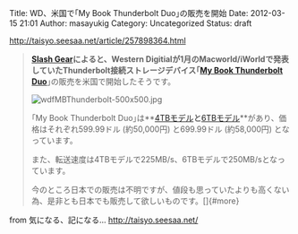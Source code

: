 Title: WD、米国で｢My Book Thunderbolt Duo｣の販売を開始
Date: 2012-03-15 21:01
Author: masayukig
Category: Uncategorized
Status: draft

<http://taisyo.seesaa.net/article/257898364.html>  
  
  

> **[Slash
> Gear](http://www.slashgear.com/western-digital-mybook-thunderbolt-duo-599-for-4tb-15218550/?utm_source=feedburner&utm_medium=feed&utm_campaign=Feed%3A+slashgear+%28SlashGear%29&utm_content=Google+Reader)**によると、Western
> Digitialが1月のMacworld/iWorldで発表していたThunderbolt接続ストレージデバイス｢**[My
> Book Thunderbolt
> Duo](http://store.westerndigital.com/store/wdus/en_US/DisplayProductDetailsPage/categoryID.58727300/subCategory.58727400/parid.13092300/catid.55286600)**｣の販売を米国で開始したそうです。  
>   
>
>
> ![wdfMBThunderbolt-500x500.jpg](http://taisyo.up.seesaa.net/image/wdfMBThunderbolt-500x500.jpg)
> 
>
>
>   
> ｢My Book Thunderbolt
> Duo｣は**[4TBモデル](http://store.westerndigital.com/store/wdus/en_US/DisplayProductDetailsPage/categoryID.58727300/subCategory.58727500/parid.13092300/catid.55286600)**と**[6TBモデル](http://store.westerndigital.com/store/wdus/en_US/DisplayProductDetailsPage/categoryID.58727300/subCategory.58727400/parid.13092300/catid.55286600)**があり、価格はそれぞれ599.99ドル
> (約50,000円) と699.99ドル (約58,000円) となっています。  
>   
> また、転送速度は4TBモデルで225MB/s、6TBモデルで250MB/sとなっています。  
>   
> 今のところ日本での販売は不明ですが、値段も思っていたよりも高くない為、是非とも日本でも販売して欲しいものです。[]{#more}

  
  
from 気になる、記になる… <http://taisyo.seesaa.net/>
